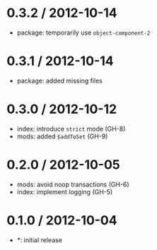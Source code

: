 
0.3.2 / 2012-10-14
==================

  * package: temporarily use `object-component-2`

0.3.1 / 2012-10-14
==================

  * package: added missing files

0.3.0 / 2012-10-12
==================

  * index: introduce `strict` mode (GH-8)
  * mods: added `$addToSet` (GH-9)

0.2.0 / 2012-10-05
==================

  * mods: avoid noop transactions (GH-6)
  * index: implement logging (GH-5)

0.1.0 / 2012-10-04
==================

  * *: initial release
